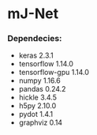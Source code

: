 # mJ-Net

### Dependecies:
- keras 2.3.1
- tensorflow 1.14.0
- tensorflow-gpu 1.14.0
- numpy 1.16.6
- pandas 0.24.2
- hickle 3.4.5
- h5py 2.10.0
- pydot 1.4.1
- graphviz 0.14
